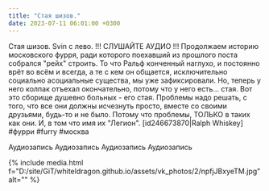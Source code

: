 ```yaml
---
title: "Стая шизов."
date: 2023-07-11 06:01:00 +0300
---
```


Стая шизов.
Svin с лево. !!! СЛУШАЙТЕ АУДИО !!!
Продолжаем историю московского фурря, ради которого поехавший из прошлого поста собрался "рейх" строить.
То что Ральф конченный наглухо, и постоянно врёт во всём и всегда, а те с кем он общается, исключительно социально асоциальные существа, мы уже зафиксировали.
Но, теперь у него колпак отъехал окончательно, потому что у него есть... стая. Вот это сборище душевно больных - его стая.
Проблемы надо решать, с того, что все они должны исчезнуть просто, вместе со своими друзьями, будь-то и не было. Потому что проблемы, ТОЛЬКО в таких как они. И, в том что имя их "Легион".
[id246673870|Ralph Whiskey]
#фурри #furry #москва

Аудиозапись
Аудиозапись
Аудиозапись
Аудиозапись

{% include media.html f="D:/site/GiT/whiteldragon.github.io/assets/vk_photos/2/npfjJBxyeTM.jpg" alt="" %}
